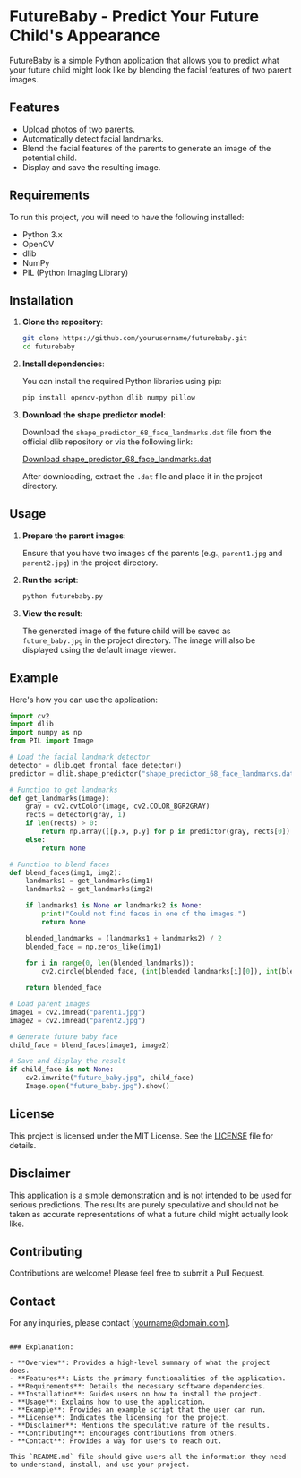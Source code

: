
# FutureBaby - Predict Your Future Child's Appearance

FutureBaby is a simple Python application that allows you to predict what your future child might look like by blending the facial features of two parent images.

## Features

- Upload photos of two parents.
- Automatically detect facial landmarks.
- Blend the facial features of the parents to generate an image of the potential child.
- Display and save the resulting image.

## Requirements

To run this project, you will need to have the following installed:

- Python 3.x
- OpenCV
- dlib
- NumPy
- PIL (Python Imaging Library)

## Installation

1. **Clone the repository**:

   ```bash
   git clone https://github.com/yourusername/futurebaby.git
   cd futurebaby
   ```

2. **Install dependencies**:

   You can install the required Python libraries using pip:

   ```bash
   pip install opencv-python dlib numpy pillow
   ```

3. **Download the shape predictor model**:

   Download the `shape_predictor_68_face_landmarks.dat` file from the official dlib repository or via the following link:

   [Download shape_predictor_68_face_landmarks.dat](http://dlib.net/files/shape_predictor_68_face_landmarks.dat.bz2)

   After downloading, extract the `.dat` file and place it in the project directory.

## Usage

1. **Prepare the parent images**:

   Ensure that you have two images of the parents (e.g., `parent1.jpg` and `parent2.jpg`) in the project directory.

2. **Run the script**:

   ```bash
   python futurebaby.py
   ```

3. **View the result**:

   The generated image of the future child will be saved as `future_baby.jpg` in the project directory. The image will also be displayed using the default image viewer.

## Example

Here's how you can use the application:

```python
import cv2
import dlib
import numpy as np
from PIL import Image

# Load the facial landmark detector
detector = dlib.get_frontal_face_detector()
predictor = dlib.shape_predictor("shape_predictor_68_face_landmarks.dat")

# Function to get landmarks
def get_landmarks(image):
    gray = cv2.cvtColor(image, cv2.COLOR_BGR2GRAY)
    rects = detector(gray, 1)
    if len(rects) > 0:
        return np.array([[p.x, p.y] for p in predictor(gray, rects[0]).parts()])
    else:
        return None

# Function to blend faces
def blend_faces(img1, img2):
    landmarks1 = get_landmarks(img1)
    landmarks2 = get_landmarks(img2)

    if landmarks1 is None or landmarks2 is None:
        print("Could not find faces in one of the images.")
        return None

    blended_landmarks = (landmarks1 + landmarks2) / 2
    blended_face = np.zeros_like(img1)
    
    for i in range(0, len(blended_landmarks)):
        cv2.circle(blended_face, (int(blended_landmarks[i][0]), int(blended_landmarks[i][1])), 2, (255, 255, 255), -1)

    return blended_face

# Load parent images
image1 = cv2.imread("parent1.jpg")
image2 = cv2.imread("parent2.jpg")

# Generate future baby face
child_face = blend_faces(image1, image2)

# Save and display the result
if child_face is not None:
    cv2.imwrite("future_baby.jpg", child_face)
    Image.open("future_baby.jpg").show()
```

## License

This project is licensed under the MIT License. See the [LICENSE](LICENSE) file for details.

## Disclaimer

This application is a simple demonstration and is not intended to be used for serious predictions. The results are purely speculative and should not be taken as accurate representations of what a future child might actually look like.

## Contributing

Contributions are welcome! Please feel free to submit a Pull Request.

## Contact

For any inquiries, please contact [yourname@domain.com].
```

### Explanation:

- **Overview**: Provides a high-level summary of what the project does.
- **Features**: Lists the primary functionalities of the application.
- **Requirements**: Details the necessary software dependencies.
- **Installation**: Guides users on how to install the project.
- **Usage**: Explains how to use the application.
- **Example**: Provides an example script that the user can run.
- **License**: Indicates the licensing for the project.
- **Disclaimer**: Mentions the speculative nature of the results.
- **Contributing**: Encourages contributions from others.
- **Contact**: Provides a way for users to reach out.

This `README.md` file should give users all the information they need to understand, install, and use your project.
